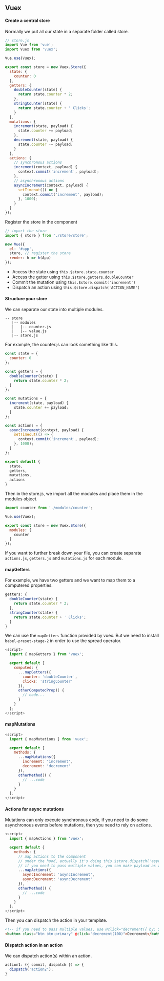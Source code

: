 ## Vuex

#### Create a central store

Normally we put all our state in a separate folder called store.

```js
// store.js
import Vue from 'vue';
import Vuex from 'vuex';

Vue.use(Vuex);

export const store = new Vuex.Store({
  state: {
    counter: 0
  },
  getters: {
    doubleCounter(state) {
      return state.counter * 2;
    },
    stringCounter(state) {
      return state.counter + ' Clicks';
    }
  },
  mutations: {
    increment(state, payload) {
      state.counter += payload;
    },
    decrement(state, payload) {
      state.counter -= payload;
    }
  },
  actions: {
    // synchronous actions
    increment(context, payload) {
      context.commit('increment', payload);
    },
    // asynchronous actions
    asyncIncrement(context, payload) {
      setTimeout(() => {
        context.commit('increment', payload);
      }, 1000);
    }
  }  
});
```

Register the store in the component

```js
// import the store
import { store } from './store/store';

new Vue({
  el: '#app',
  store, // register the store
  render: h => h(App)
});
```

- Access the state using `this.$store.state.counter`
- Access the getter using `this.$store.getters.doubleCounter`
- Commit the mutation using `this.$store.commit('increment')`
- Dispatch an action using `this.$store.dispatch('ACTION_NAME')`

#### Structure your store

We can separate our state into multiple modules.

```
-- store
   |-- modules
   |   |-- counter.js
   |   |-- value.js
   |-- store.js   
```

For example, the counter.js can look something like this. 

```js
const state = {
  counter: 0
};

const getters = {
  doubleCounter(state) {
    return state.counter * 2;
  }
};

const mutations = {
  increment(state, payload) {
    state.counter += payload;
  }
};

const actions = {
  asyncIncrement(context, payload) {
    setTimeout(() => {
      context.commit('increment', payload);
    }, 1000);
  }
};

export default {
  state,
  getters,
  mutations,
  actions
}
```

Then in the store.js, we import all the modules and place them in the modules object.

```js
import counter from './modules/counter';

Vue.use(Vuex);

export const store = new Vuex.Store({
  modules: {
    counter
  }
});
```

If you want to further break down your file, you can create separate `actions.js`, `getters.js` and `mutations.js` for each module.

#### mapGetters

For example, we have two getters and we want to map them to a computered properties.

```js
getters: {
  doubleCounter(state) {
    return state.counter * 2;
  },
  stringCounter(state) {
    return state.counter + ' Clicks';
  }
}
```

We can use the `mapGetters` function provided by vuex. But we need to install `babel-preset-stage-2` in order to use the spread operator.

```js
<script>
  import { mapGetters } from 'vuex';

  export default {
    computed: {
      ...mapGetters({
        counter: 'doubleCounter',
        clicks: 'stringCounter'
      }),
      otherComputedProp() {
        // code...
      }
    }
  };
</script>
```

#### mapMutations

```js
<script>
  import { mapMutations } from 'vuex';

  export default {
    methods: {
      ...mapMutations({
        increment: 'increment',
        decrement: 'decrement'
      }),
      otherMethod() {
        // ...code
      }
    }
  };
</script>
```

#### Actions for async mutations

Mutations can only execute synchronous code, if you need to do some asynchronous events before mutations, then you need to rely on actions.

```js
<script>
  import { mapActions } from 'vuex';

  export default {
    methods: {
      // map actions to the component
      // under the hood, actually it's doing this.$store.dispatch('asyncIncrement', payload)
      // if you need to pass multiple values, you can make payload as an object
      ...mapActions({
        asyncIncrement: 'asyncIncrement',
        asyncDecrement: 'asyncDecrement'
      }),
      otherMethod() {
        // ...code
      }
    }
  };
</script>
```

Then you can dispatch the action in your template.

```html
<!-- if you need to pass multiple values, use @click="decrement({ by: 50, duration: 1000 })" -->
<button class="btn btn-primary" @click="decrement(100)">Decrement</button>
```

#### Dispatch action in an action

We can dispatch action(s) within an action.

```js
action1: ({ commit, dispatch }) => {
  dispatch('action2');
}
```
